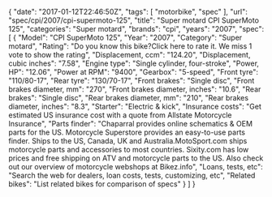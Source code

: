 {
    "date": "2017-01-12T22:46:50Z",
    "tags": [
        "motorbike",
        "spec"
    ],
    "url": "spec\/cpi\/2007\/cpi-supermoto-125",
    "title": "Super motard CPI SuperMoto 125",
    "categories": "Super motard",
    "brands": "cpi",
    "years": "2007",
    "spec": [
        {
            "Model": "CPI SuperMoto 125",
            "Year": "2007",
            "Category": "Super motard",
            "Rating": "Do you know this bike?Click here to rate it. We miss 1 vote to show the rating",
            "Displacement, ccm": "124.20",
            "Displacement, cubic inches": "7.58",
            "Engine type": "Single cylinder, four-stroke",
            "Power, HP": "12.06",
            "Power at RPM": "9400",
            "Gearbox": "5-speed",
            "Front tyre": "110\/80-17",
            "Rear tyre": "130\/70-17",
            "Front brakes": "Single disc",
            "Front brakes diameter, mm": "270",
            "Front brakes diameter, inches": "10.6",
            "Rear brakes": "Single disc",
            "Rear brakes diameter, mm": "210",
            "Rear brakes diameter, inches": "8.3",
            "Starter": "Electric & kick",
            "Insurance costs": "Get estimated US insurance cost with a quote from Allstate Motorcycle Insurance",
            "Parts finder": "Chaparral provides online schematics & OEM parts for the US.   Motorcycle Superstore provides an easy-to-use parts finder. Ships to the US, Canada, UK and Australia.MotoSport.com ships motorcycle parts and accessories to most countries.    Sixity.com has low prices and free shipping on ATV and motorcycle parts to the US. Also check out our overview of motorcycle webshops at Bikez.info",
            "Loans, tests, etc": "Search the web for dealers, loan costs, tests, customizing, etc",
            "Related bikes": "List related bikes for comparison of specs"
        }
    ]
}